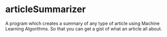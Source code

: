 # articleSummarizer
A program which creates a summary of any type of article using Machine Learning Algorithms. So that you can get a gist of what an article all about.
